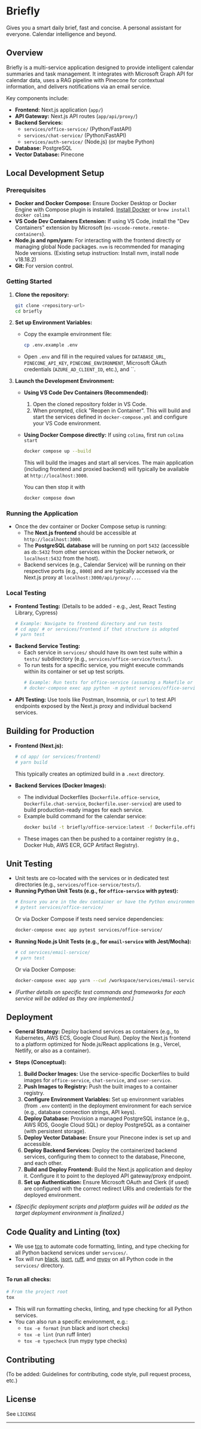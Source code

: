 # Briefly

Gives you a smart daily brief, fast and concise. A personal assistant for everyone. Calendar intelligence and beyond.

## Overview

Briefly is a multi-service application designed to provide intelligent calendar summaries and task management. It integrates with Microsoft Graph API for calendar data, uses a RAG pipeline with Pinecone for contextual information, and delivers notifications via an email service.

Key components include:
- **Frontend:** Next.js application (`app/`)
- **API Gateway:** Next.js API routes (`app/api/proxy/`)
- **Backend Services:**
    - `services/office-service/` (Python/FastAPI)
    - `services/chat-service/` (Python/FastAPI)
    - `services/auth-service/` (Node.js) (or maybe Python)
- **Database:** PostgreSQL
- **Vector Database:** Pinecone

## Local Development Setup

### Prerequisites

- **Docker and Docker Compose:** Ensure Docker Desktop or Docker Engine with Compose plugin is installed. [Install Docker](https://docs.docker.com/get-docker/) or `brew install docker colima`
- **VS Code Dev Containers Extension:** If using VS Code, install the "Dev Containers" extension by Microsoft (`ms-vscode-remote.remote-containers`).
- **Node.js and npm/yarn:** For interacting with the frontend directly or managing global Node packages. `nvm` is recommended for managing Node versions. (Existing setup instruction: Install nvm, install node v18.18.2)
- **Git:** For version control.

### Getting Started

1.  **Clone the repository:**
    ```bash
    git clone <repository-url>
    cd briefly
    ```

2.  **Set up Environment Variables:**
    -   Copy the example environment file:
        ```bash
        cp .env.example .env
        ```
    -   Open `.env` and fill in the required values for `DATABASE_URL`, `PINECONE_API_KEY`, `PINECONE_ENVIRONMENT`, Microsoft OAuth credentials (`AZURE_AD_CLIENT_ID`, etc.), and ``.

3.  **Launch the Development Environment:**

    *   **Using VS Code Dev Containers (Recommended):**
        1.  Open the cloned repository folder in VS Code.
        2.  When prompted, click "Reopen in Container". This will build and start the services defined in `docker-compose.yml` and configure your VS Code environment.
    *   **Using Docker Compose directly:**
        If using `colima`, first run `colima start`
        ```bash
        docker compose up --build
        ```
        This will build the images and start all services. The main application (including frontend and proxied backend) will typically be available at `http://localhost:3000`.

        You can then stop it with
        ```bash
        docker compose down
        ```

### Running the Application

-   Once the dev container or Docker Compose setup is running:
    -   The **Next.js frontend** should be accessible at `http://localhost:3000`.
    -   The **PostgreSQL database** will be running on port `5432` (accessible as `db:5432` from other services within the Docker network, or `localhost:5432` from the host).
    -   Backend services (e.g., Calendar Service) will be running on their respective ports (e.g., `8000`) and are typically accessed via the Next.js proxy at `localhost:3000/api/proxy/...`.

### Local Testing

-   **Frontend Testing:** (Details to be added - e.g., Jest, React Testing Library, Cypress)
    ```bash
    # Example: Navigate to frontend directory and run tests
    # cd app/ # or services/frontend if that structure is adopted
    # yarn test
    ```
-   **Backend Service Testing:**
    -   Each service in `services/` should have its own test suite within a `tests/` subdirectory (e.g., `services/office-service/tests/`).
    -   To run tests for a specific service, you might execute commands within its container or set up test scripts.
        ```bash
        # Example: Run tests for office-service (assuming a Makefile or test runner)
        # docker-compose exec app python -m pytest services/office-service/tests
        ```
-   **API Testing:** Use tools like Postman, Insomnia, or `curl` to test API endpoints exposed by the Next.js proxy and individual backend services.

## Building for Production

-   **Frontend (Next.js):**
    ```bash
    # cd app/ (or services/frontend)
    # yarn build
    ```
    This typically creates an optimized build in a `.next` directory.

-   **Backend Services (Docker Images):**
    -   The individual Dockerfiles (`Dockerfile.office-service`, `Dockerfile.chat-service`, `Dockerfile.user-service`) are used to build production-ready images for each service.
    -   Example build command for the calendar service:
        ```bash
        docker build -t briefly/office-service:latest -f Dockerfile.office-service .
        ```
    -   These images can then be pushed to a container registry (e.g., Docker Hub, AWS ECR, GCP Artifact Registry).

## Unit Testing

-   Unit tests are co-located with the services or in dedicated test directories (e.g., `services/office-service/tests/`).
-   **Running Python Unit Tests (e.g., for `office-service` with pytest):**
    ```bash
    # Ensure you are in the dev container or have the Python environment activated
    # pytest services/office-service/
    ```
    Or via Docker Compose if tests need service dependencies:
    ```bash
    docker-compose exec app pytest services/office-service/
    ```
-   **Running Node.js Unit Tests (e.g., for `email-service` with Jest/Mocha):**
    ```bash
    # cd services/email-service/
    # yarn test 
    ```
    Or via Docker Compose:
    ```bash
    docker-compose exec app yarn --cwd /workspace/services/email-service test
    ```
-   *(Further details on specific test commands and frameworks for each service will be added as they are implemented.)*

## Deployment

-   **General Strategy:** Deploy backend services as containers (e.g., to Kubernetes, AWS ECS, Google Cloud Run). Deploy the Next.js frontend to a platform optimized for Node.js/React applications (e.g., Vercel, Netlify, or also as a container).

-   **Steps (Conceptual):**
    1.  **Build Docker Images:** Use the service-specific Dockerfiles to build images for `office-service`, `chat-service`, and `user-service`.
    2.  **Push Images to Registry:** Push the built images to a container registry.
    3.  **Configure Environment Variables:** Set up environment variables (from `.env` content) in the deployment environment for each service (e.g., database connection strings, API keys).
    4.  **Deploy Database:** Provision a managed PostgreSQL instance (e.g., AWS RDS, Google Cloud SQL) or deploy PostgreSQL as a container (with persistent storage).
    5.  **Deploy Vector Database:** Ensure your Pinecone index is set up and accessible.
    6.  **Deploy Backend Services:** Deploy the containerized backend services, configuring them to connect to the database, Pinecone, and each other.
    7.  **Build and Deploy Frontend:** Build the Next.js application and deploy it. Configure it to point to the deployed API gateway/proxy endpoint.
    8.  **Set up Authentication:** Ensure Microsoft OAuth and Clerk (if used) are configured with the correct redirect URIs and credentials for the deployed environment.

-   *(Specific deployment scripts and platform guides will be added as the target deployment environment is finalized.)*

## Code Quality and Linting (tox)

-   We use [tox](https://tox.readthedocs.io/) to automate code formatting, linting, and type checking for all Python backend services under `services/`.
-   Tox will run [black](https://black.readthedocs.io/), [isort](https://pycqa.github.io/isort/), [ruff](https://docs.astral.sh/ruff/), and [mypy](https://mypy-lang.org/) on all Python code in the `services/` directory.

#### To run all checks:

```bash
# From the project root
tox
```

-   This will run formatting checks, linting, and type checking for all Python services.
-   You can also run a specific environment, e.g.:
    -   `tox -e format` (run black and isort checks)
    -   `tox -e lint` (run ruff linter)
    -   `tox -e typecheck` (run mypy type checks)

## Contributing

(To be added: Guidelines for contributing, code style, pull request process, etc.)

## License

See `LICENSE`

---